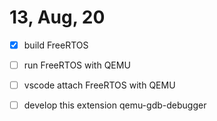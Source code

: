 # 13, Aug, 20
- [x] build FreeRTOS
- [ ] run FreeRTOS with QEMU
- [ ] vscode attach FreeRTOS with QEMU

- [ ] develop this extension qemu-gdb-debugger